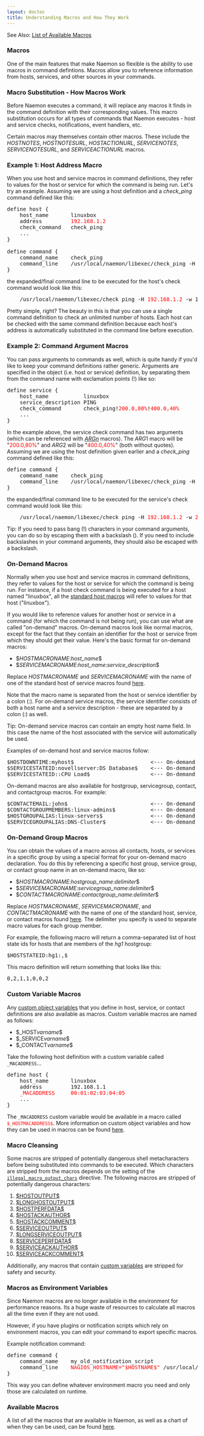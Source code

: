 ```yaml
---
layout: doctoc
title: Understanding Macros and How They Work
---
```


<span class="glyphicon glyphicon-arrow-right"></span> See Also: <a href="macrolist.html">List of Available Macros</a>



### Macros

One of the main features that make Naemon so flexible is the ability to use macros in command
defintions. Macros allow you to reference information from hosts, services, and other sources in your commands.



### Macro Substitution - How Macros Work

Before Naemon executes a command, it will replace any macros it finds in the command definition
with their corresponding values. This macro substitution occurs for all types of commands
that Naemon executes - host and service checks, notifications, event handlers, etc.

Certain macros may themselves contain other macros.
These include the $HOSTNOTES$, $HOSTNOTESURL$, $HOSTACTIONURL$, $SERVICENOTES$, $SERVICENOTESURL$, and $SERVICEACTIONURL$ macros.



### Example 1: Host Address Macro

When you use host and service macros in command definitions, they refer to values for the host or service
for which the command is being run. Let's try an example.
Assuming we are using a host definition and a <i>check_ping</i> command defined like this:

<pre>
define host {
    host_name       linuxbox
    address         <font color="red">192.168.1.2</font>
    check_command   check_ping
    ...
}

define command {
    command_name    check_ping
    command_line    /usr/local/naemon/libexec/check_ping -H <font color="red">$HOSTADDRESS$</font> -w 100.0,90% -c 200.0,60%
}
</pre>

the expanded/final command line to be executed for the host's check command would look like this:

<pre>
    /usr/local/naemon/libexec/check_ping -H <font color="red">192.168.1.2</font> -w 100.0,90% -c 200.0,60%
</pre>

Pretty simple, right?
The beauty in this is that you can use a single command definition to check an unlimited
number of hosts. Each host can be checked with the same command definition because each
host's address is automatically substituted in the command line before execution.



### Example 2: Command Argument Macros

You can pass arguments to commands as well, which is quite handy if you'd like to keep
your command definitions rather generic. Arguments are specified in the object
(i.e. host or service) definition, by separating them from the command name with
exclamation points (!) like so:

<pre>
define service {
    host_name           linuxbox
    service_description PING
    check_command       check_ping!<font color="red">200.0,80%</font>!<font color="red">400.0,40%</font>
    ...
}
</pre>

In the example above, the service check command has two arguments (which can be referenced
with <a href="macrolist.html#arg">$ARGn$</a> macros). The $ARG1$ macro will be
"<font color="red">200.0,80%</font>" and $ARG2$ will be "<font color="red">400.0,40%</font>"
(both without quotes). Assuming we are using the host definition given
earlier and a <i>check_ping</i> command defined like this:

<pre>
define command {
    command_name    check_ping
    command_line    /usr/local/naemon/libexec/check_ping -H <font color="red">$HOSTADDRESS$</font> -w <font color="red">$ARG1$</font> -c <font color="red">$ARG2$</font>
}
</pre>

the expanded/final command line to be executed for the service's check command would look like this:

<pre>
    /usr/local/naemon/libexec/check_ping -H <font color="red">192.168.1.2</font> -w <font color="red">200.0,80%</font> -c <font color="red">400.0,40%</font>
</pre>

<span class="glyphicon glyphicon-thumbs-up"></span>Tip: If you need to pass bang (!) characters in your command arguments, you can do so by escaping them with a backslash (\).  If you need to include backslashes in your command arguments, they should also be escaped with a backslash.

### On-Demand Macros

Normally when you use host and service macros in command definitions, they refer to values
for the host or service for which the command is being run. For instance, if a host
check command is being executed for a host named "linuxbox", all the <a href="macrolist.html">standard host macros</a> will
refer to values for that host ("linuxbox").

If you would like to reference values for another host or service in a command (for which the command is
not being run), you can use what are called "on-demand" macros. On-demand macros look like normal
macros, except for the fact that they contain an identifier for the host or service from which
they should get their value. Here's the basic format for on-demand macros:

<ul>
<li>$<i>HOSTMACRONAME</i>:<i>host_name</i>$</li>
<li>$<i>SERVICEMACRONAME</i>:<i>host_name</i>:<i>service_description</i>$</li>
</ul>

Replace <i>HOSTMACRONAME</i> and <i>SERVICEMACRONAME</i> with the name of one of the standard host
of service macros found <a href="macrolist.html">here</a>.

Note that the macro name is separated from the host or service identifier by a colon (:).
For on-demand service macros, the service identifier consists of both a host name and a
service description - these are separated by a colon (:) as well.

<span class="glyphicon glyphicon-thumbs-up"></span> Tip: On-demand service macros can contain an empty host name field.  In this case the name of the host associated with the service will automatically be used.

Examples of on-demand host and service macros follow:

<pre>
$HOSTDOWNTIME:myhost$                        <--- On-demand host macro
$SERVICESTATEID:novellserver:DS Database$    <--- On-demand service macro
$SERVICESTATEID::CPU Load$                   <--- On-demand service macro with blank host name field
</pre>

On-demand macros are also available for hostgroup, servicegroup, contact, and contactgroup macros.  For example:

<pre>
$CONTACTEMAIL:john$                          <--- On-demand contact macro
$CONTACTGROUPMEMBERS:linux-admins$           <--- On-demand contactgroup macro
$HOSTGROUPALIAS:linux-servers$               <--- On-demand hostgroup macro
$SERVICEGROUPALIAS:DNS-Cluster$              <--- On-demand servicegroup macro
</pre>



### On-Demand Group Macros

You can obtain the values of a macro across all contacts, hosts, or services
in a specific group by using a special format for your on-demand macro declaration.
You do this by referencing a specific host group, service group, or contact group name
in an on-demand macro, like so:

<ul>
<li>$<i>HOSTMACRONAME</i>:<i>hostgroup_name</i>:<i>delimiter</i>$</li>
<li>$<i>SERVICEMACRONAME</i>:<i>servicegroup_name</i>:<i>delimiter</i>$</li>
<li>$<i>CONTACTMACRONAME</i>:<i>contactgroup_name</i>:<i>delimiter</i>$</li>
</ul>

Replace <i>HOSTMACRONAME</i>, <i>SERVICEMACRONAME</i>, and <i>CONTACTMACRONAME</i> with
the name of one of the standard host, service, or contact macros found <a href="macrolist.html">here</a>.
The delimiter you specify is used to separate macro values for each group member.

For example, the following macro will return a comma-separated list of host state ids for hosts
that are members of the <i>hg1</i> hostgroup:

<pre>
$HOSTSTATEID:hg1:,$
</pre>

This macro definition will return something that looks like this:

<pre>
0,2,1,1,0,0,2
</pre>



### Custom Variable Macros

Any <a href="customobjectvars.html">custom object variables</a> that you define in host,
service, or contact definitions are also available as macros.  Custom variable macros are named as follows:

<ul>
<li>$_HOST<i>varname</i>$</li>
<li>$_SERVICE<i>varname</i>$</li>
<li>$_CONTACT<i>varname</i>$</li>
</ul>

Take the following host definition with a custom variable called `_MACADDRESS`...

<pre>
define host {
    host_name       linuxbox
    address         192.168.1.1
    <font color="red">_MACADDRESS     00:01:02:03:04:05</font>
    ...
}
</pre>

The `_MACADDRESS` custom variable would be available in a macro called <font color="red">`$_HOSTMACADDRESS$`</font>.
More information on custom object variables and how they can be used in macros can be found <a href="customobjectvars.html">here</a>.



### Macro Cleansing

Some macros are stripped of potentially dangerous shell metacharacters before being substituted into commands to be executed.
Which characters are stripped from the macros depends on the setting of
the <a href="configmain.html#illegal_macro_output_chars">`illegal_macro_output_chars`</a> directive.
The following macros are stripped of potentially dangerous characters:

<ol>
<li><a href="macrolist.html#hostoutput">$HOSTOUTPUT$</a>
<li><a href="macrolist.html#longhostoutput">$LONGHOSTOUTPUT$</a>
<li><a href="macrolist.html#hostperfdata">$HOSTPERFDATA$</a>
<li><a href="macrolist.html#hostackauthor">$HOSTACKAUTHOR$</a>
<li><a href="macrolist.html#hostackcomment">$HOSTACKCOMMENT$</a>
<li><a href="macrolist.html#serviceoutput">$SERVICEOUTPUT$</a>
<li><a href="macrolist.html#longserviceoutput">$LONGSERVICEOUTPUT$</a>
<li><a href="macrolist.html#serviceperfdata">$SERVICEPERFDATA$</a>
<li><a href="macrolist.html#serviceackauthor">$SERVICEACKAUTHOR$</a>
<li><a href="macrolist.html#serviceackcomment">$SERVICEACKCOMMENT$</a>
</ol>

Additionally, any macros that contain <a href="customobjectvars.html">custom variables</a> are stripped for safety and security.



### Macros as Environment Variables

Since Naemon macros are no longer available in the environment for performance reasons. Its
a huge waste of resources to calculate all macros all the time even if they are not used.

However, if you have plugins or notification scripts which rely on environment macros, you
can edit your command to export specific macros.

Example notification command:

<pre>
define command {
    command_name    my_old_notification_script
    command_line    <font color="red">NAGIOS_HOSTNAME="$HOSTNAME$"</font> /usr/local/bin/notifiy.pl ...
}
</pre>

This way you can define whatever environment macro you need and only those are calculated on runtime.



### Available Macros

A list of all the macros that are available in Naemon, as well as
a chart of when they can be used, can be found <a href="macrolist.html">here</a>.
